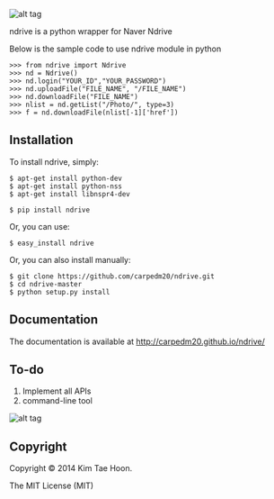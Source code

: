 ![alt tag](http://1.bp.blogspot.com/-4YYXRULcA6E/UwsBlXow3FI/AAAAAAAACSM/k2MC9klWoI8/s1600/ndrive.png)

ndrive is a python wrapper for Naver Ndrive

Below is the sample code to use ndrive module in python

    >>> from ndrive import Ndrive
    >>> nd = Ndrive()
    >>> nd.login("YOUR_ID","YOUR_PASSWORD")
    >>> nd.uploadFile("FILE_NAME", "/FILE_NAME")
    >>> nd.downloadFile("FILE_NAME")
    >>> nlist = nd.getList("/Photo/", type=3)
    >>> f = nd.downloadFile(nlist[-1]['href'])


Installation
---------------
To install ndrive, simply:

    $ apt-get install python-dev
    $ apt-get install python-nss
    $ apt-get install libnspr4-dev    

    $ pip install ndrive

Or, you can use:

    $ easy_install ndrive

Or, you can also install manually:

    $ git clone https://github.com/carpedm20/ndrive.git
    $ cd ndrive-master
    $ python setup.py install


Documentation
-------------

The documentation is available at http://carpedm20.github.io/ndrive/


To-do
-----

1. Implement all APIs
2. command-line tool

![alt tag](http://2.bp.blogspot.com/-pwk0vl3XcAQ/UwsYboRWXlI/AAAAAAAACSw/5d8lKu4RuYg/s1600/cmd2.png)


Copyright
---------

Copyright © 2014 Kim Tae Hoon.

The MIT License (MIT)
